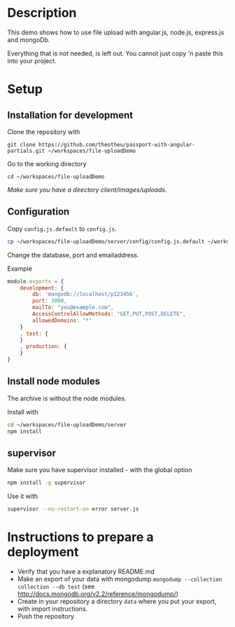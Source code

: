 Description
===========
This demo shows how to use file upload with angular.js, node.js, express.js and mongoDb.

Everything that is not needed, is left out. You cannot just copy 'n paste this into your project.


Setup
=====
Installation for development
----------------------------

Clone the repository with
```
git clone https://github.com/theotheu/passport-with-angular-partials.git ~/workspaces/file-uploadDemo
```

Go to the working directory
```
cd ~/workspaces/file-uploadDemo
```

*Make sure you have a directory client/images/uploads.*


Configuration
----------
Copy ```config.js.default``` to ```config.js```.
```sh
cp ~/workspaces/file-uploadDemo/server/config/config.js.default ~/workspaces/file-uploadDemo/server/config/config.js
```

Change the database, port and emailaddress.

Example
```javascript
module.exports = {
    development: {
        db: 'mongodb://localhost/p123456',
        port: 3000,
        mailTo: "you@example.com",
        AccessControlAllowMethods: "GET,PUT,POST,DELETE",
        allowedDomains: "*"
    }
    , test: {
    }
    , production: {
    }
}
```

Install node modules
----------
The archive is without the node modules.

Install with
```sh
cd ~/workspaces/file-uploadDemo/server
npm install
```

supervisor
----------
Make sure you have supervisor installed - with the global option

```sh
npm install -g supervisor
```

Use it with
```sh
supervisor --no-restart-on error server.js
```

Instructions to prepare a deployment
===================================

* Verify that you have a explanatory README.md
* Make an export of your data with mongodump ```mongodump --collection collection --db test``` (see http://docs.mongodb.org/v2.2/reference/mongodump/)
* Create in your repository a directory ```data``` where you put your export, with import instructions.
* Push the repository
